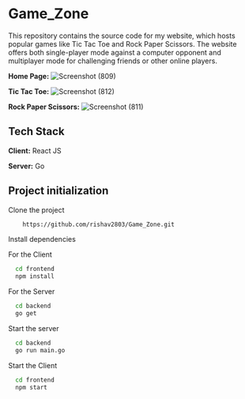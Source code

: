 # Game_Zone
This repository contains the source code for my website, which hosts popular games like Tic Tac Toe and Rock Paper Scissors. The website offers both single-player mode against a computer opponent and multiplayer mode for challenging friends or other online players.

**Home Page:**
![Screenshot (809)](https://github.com/rishav2803/Game_Zone/assets/95288017/c017933a-4430-44e0-9896-4cf17909c3ac)

**Tic Tac Toe:**
![Screenshot (812)](https://github.com/rishav2803/Game_Zone/assets/95288017/cc19cfe3-c7d1-4c4b-9956-5a7dc63589d3)

**Rock Paper Scissors:**
![Screenshot (811)](https://github.com/rishav2803/Game_Zone/assets/95288017/8d444b95-277b-41db-8681-56092abdd7df)




## Tech Stack

**Client:** React JS

**Server:** Go

## Project initialization

Clone the project

```bash
    https://github.com/rishav2803/Game_Zone.git
```
Install dependencies

For the Client
```bash
  cd frontend
  npm install
```

For the Server
```bash
  cd backend
  go get
```

Start the server

```bash
  cd backend
  go run main.go
```

Start the Client

```bash
  cd frontend
  npm start
```

  
